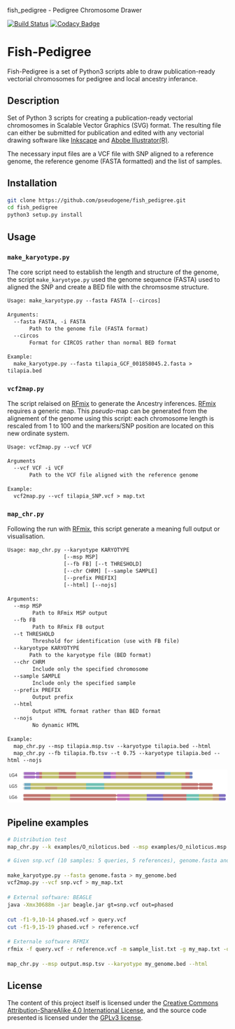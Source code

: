 fish\_pedigree - Pedigree Chromosome Drawer

[![Build Status](https://travis-ci.org/pseudogene/fish_pedigree.svg?branch=master)](https://travis-ci.org/pseudogene/fish_pedigree) [![Codacy Badge](https://app.codacy.com/project/badge/Grade/9fe3bc87db134f018e3ba19d30fadc5b)](https://www.codacy.com/manual/pseudogene/fish_pedigree?utm_source=github.com&amp;utm_medium=referral&amp;utm_content=pseudogene/fish_pedigree&amp;utm_campaign=Badge_Grade)

# Fish-Pedigree

Fish-Pedigree is a set of Python3 scripts able to draw publication-ready vectorial chromosomes for pedigree and local ancestry inferance.

## Description

Set of Python 3 scripts for creating a publication-ready vectorial chromosomes in Scalable Vector Graphics (SVG) format. The resulting file can either be submitted for publication and edited with any vectorial drawing software like [Inkscape](https://inkscape.org/) and [Abobe Illustrator(R)](https://www.adobe.com/uk/products/illustrator.html).

The necessary input files are a VCF file with SNP aligned to a reference genome, the reference genome (FASTA formatted) and the list of samples.

## Installation

```sh
git clone https://github.com/pseudogene/fish_pedigree.git
cd fish_pedigree
python3 setup.py install
```

## Usage

### `make_karyotype.py`

The core script need to establish the length and structure of the genome, the script `make_karyotype.py` used the genome sequence (FASTA) used to aligned the SNP and create a BED file with the chromsosme structure.

```plaintext
Usage: make_karyotype.py --fasta FASTA [--circos]

Arguments:
  --fasta FASTA, -i FASTA
       Path to the genome file (FASTA format)
  --circos
       Format for CIRCOS rather than normal BED format

Example:
  make_karyotype.py --fasta tilapia_GCF_001858045.2.fasta > tilapia.bed
```

### `vcf2map.py`

The script relaised on [RFmix](https://github.com/slowkoni/rfmix) to generate the Ancestry inferences. [RFmix](https://github.com/slowkoni/rfmix) requires a generic map. This _pseudo_-map can be generated from the alignement of the genome using this script: each chromosome length is rescaled from 1 to 100 and the markers/SNP position are located on this new ordinate system.

```plaintext
Usage: vcf2map.py --vcf VCF

Arguments
  --vcf VCF -i VCF
       Path to the VCF file aligned with the reference genome

Example:
  vcf2map.py --vcf tilapia_SNP.vcf > map.txt
```

### `map_chr.py`

Following the run with [RFmix](https://github.com/slowkoni/rfmix), this script generate a meaning full output or visualisation.

```plaintext
Usage: map_chr.py --karyotype KARYOTYPE
                  [--msp MSP]
                  [--fb FB] [--t THRESHOLD]
                  [--chr CHRM] [--sample SAMPLE]
                  [--prefix PREFIX]
                  [--html] [--nojs]

Arguments:
  --msp MSP
        Path to RFmix MSP output
  --fb FB
        Path to RFmix FB output
  --t THRESHOLD
        Threshold for identification (use with FB file)
  --karyotype KARYOTYPE
       Path to the karyotype file (BED format)
  --chr CHRM
        Include only the specified chromosome
  --sample SAMPLE
        Include only the specified sample
  --prefix PREFIX
        Output prefix
  --html
        Output HTML format rather than BED format
  --nojs
        No dynamic HTML

Example:
  map_chr.py --msp tilapia.msp.tsv --karyotype tilapia.bed --html
  map_chr.py --fb tilapia.fb.tsv --t 0.75 --karyotype tilapia.bed --html --nojs
```

![Example of output](output.png "Example of output")

## Pipeline examples

```sh
# Distribution test
map_chr.py --k examples/O_niloticus.bed --msp examples/O_niloticus.msp.tsv --html --prefix example
```

```sh
# Given snp.vcf (10 samples: 5 queries, 5 references), genome.fasta and sample_list.txt

make_karyotype.py --fasta genome.fasta > my_genome.bed
vcf2map.py --vcf snp.vcf > my_map.txt

# External software: BEAGLE
java -Xmx30688m -jar beagle.jar gt=snp.vcf out=phased

cut -f1-9,10-14 phased.vcf > query.vcf
cut -f1-9,15-19 phased.vcf > reference.vcf

# Externale software RFMIX
rfmix -f query.vcf -r reference.vcf -m sample_list.txt -g my_map.txt -o output --chromosome=chr1

map_chr.py --msp output.msp.tsv --karyotype my_genome.bed --html
```

## License
The content of this project itself is licensed under the [Creative Commons Attribution-ShareAlike 4.0 International License](http://creativecommons.org/licenses/by-sa/4.0/), and the source code presented is licensed under the [GPLv3 license](http://www.gnu.org/licenses/gpl-3.0.html).
